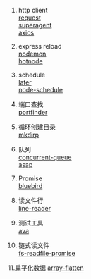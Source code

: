 1. http client  
[request](https://github.com/request/request)  
[superagent](https://github.com/visionmedia/superagent)  
[axios](https://www.npmjs.com/package/axios)

2. express reload  
[nodemon](https://github.com/remy/nodemon)  
[hotnode](https://github.com/saschagehlich/hotnode)

3. schedule  
[later](https://github.com/bunkat/later)  
[node-schedule](https://github.com/node-schedule/node-schedule)

4. 端口查找  
[portfinder](https://github.com/indexzero/node-portfinder)

5. 循环创建目录  
[mkdirp](https://github.com/substack/node-mkdirp)

6. 队列  
[concurrent-queue](https://github.com/jasonpincin/concurrent-queue)  
[asap](https://github.com/kriskowal/asap)  

7. Promise  
[bluebird](https://github.com/petkaantonov/bluebird)

8. 读文件行  
[line-reader](https://github.com/nickewing/line-reader)

9. 测试工具  
[ava](https://www.npmjs.com/package/ava)   

10. 链式读文件  
[fs-readfile-promise](https://github.com/shinnn/fs-readfile-promise)  

11.扁平化数据
[array-flatten](https://github.com/blakeembrey/array-flatten)  
